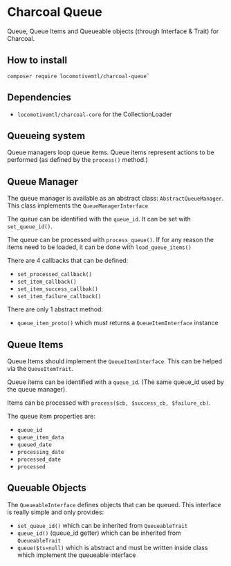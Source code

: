 Charcoal Queue
==============

Queue, Queue Items and Queueable objects (through Interface & Trait) for Charcoal.

## How to install

```
composer require locomotivemtl/charcoal-queue`
```

## Dependencies

- `locomotivemtl/charcoal-core` for the CollectionLoader

## Queueing system

Queue managers loop queue items. Queue items represent actions to be performed (as defined by the `process()` method.)

## Queue Manager

The queue manager is available as an abstract class: `AbstractQueueManager`.
This class implements the `QueueManagerInterface`

The queue can be identified with the `queue_id`. It can be set with `set_queue_id()`.

The queue can be processed with `process_queue()`.
If for any reason the items need to be loaded, it can be done with `load_queue_items()`

There are 4 callbacks that can be defined:

- `set_processed_callback()`
- `set_item_callback()`
- `set_item_success_callbak()`
- `set_item_failure_callback()`

There are only 1 abstract method:

- `queue_item_proto()` which must returns a `QueueItemInterface` instance

## Queue Items

Queue Items should implement the `QueueItemInterface`. This can be helped via the `QueueItemTrait`.

Queue items can be identified with a `queue_id`. (The same queue_id used by the queue manager).

Items can be processed with `process($cb, $success_cb, $failure_cb)`.

The queue item properties are:

- `queue_id`
- `queue_item_data`
- `queued_date`
- `processing_date`
- `processed_date`
- `processed`

## Queuable Objects

The `QueueableInterface` defines objects that can be queued. This interface is really simple and only provides:

- `set_queue_id()` which can be inherited from `QueueableTrait`
- `queue_id()` (queue_id getter) which can be inherited from `QueueableTrait`
- `queue($ts=null)` which is abstract and must be written inside class which implement the queueable interface
